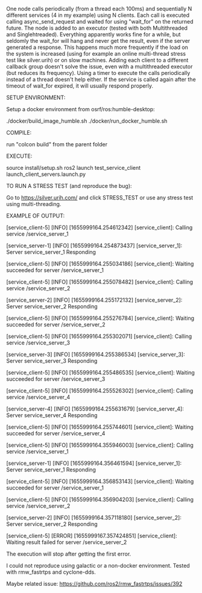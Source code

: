 One node calls periodically (from a thread each 100ms) and sequentially N different services (4 in my example) using N clients. Each call is executed calling async_send_request and waited for using "wait_for" on the returned future. The node is added to an executor (tested with both Multithreaded and Singlehtreaded). Everything apparently works fine for a while, but seldomly the wait_for will hang and never get the result, even if the server generated a response. This happens much more frequently if the load on the system is increased (using for example an online multi-thread stress test like silver.urih) or on slow machines. Adding each client to a different callback group doesn't solve the issue, even with a multithreaded executor (but reduces its frequency). Using a timer to execute the calls periodically instead of a thread doesn't help either. If the service is called again after the timeout of wait_for expired, it will usually respond properly.

SETUP ENVIRONMENT:

Setup a docker environment from osrf/ros:humble-desktop:

./docker/build_image_humble.sh
./docker/run_docker_humble.sh

COMPILE:

run "colcon build" from the parent folder

EXECUTE:

source install/setup.sh
ros2 launch test_service_client launch_client_servers.launch.py 

TO RUN A STRESS TEST (and reproduce the bug):

Go to https://silver.urih.com/ and click STRESS_TEST or use any stress test using multi-threading.

EXAMPLE OF OUTPUT:

[service_client-5] [INFO] [1655999164.254612342] [service_client]: Calling service /service_server_1

[service_server-1] [INFO] [1655999164.254873437] [service_server_1]: Server service_server_1 Responding

[service_client-5] [INFO] [1655999164.255034186] [service_client]: Waiting succeeded for server /service_server_1

[service_client-5] [INFO] [1655999164.255078482] [service_client]: Calling service /service_server_2

[service_server-2] [INFO] [1655999164.255172132] [service_server_2]: Server service_server_2 Responding

[service_client-5] [INFO] [1655999164.255276784] [service_client]: Waiting succeeded for server /service_server_2

[service_client-5] [INFO] [1655999164.255302071] [service_client]: Calling service /service_server_3

[service_server-3] [INFO] [1655999164.255386534] [service_server_3]: Server service_server_3 Responding

[service_client-5] [INFO] [1655999164.255486535] [service_client]: Waiting succeeded for server /service_server_3

[service_client-5] [INFO] [1655999164.255526302] [service_client]: Calling service /service_server_4

[service_server-4] [INFO] [1655999164.255631679] [service_server_4]: Server service_server_4 Responding

[service_client-5] [INFO] [1655999164.255744601] [service_client]: Waiting succeeded for server /service_server_4

[service_client-5] [INFO] [1655999164.355946003] [service_client]: Calling service /service_server_1

[service_server-1] [INFO] [1655999164.356461594] [service_server_1]: Server service_server_1 Responding

[service_client-5] [INFO] [1655999164.356853143] [service_client]: Waiting succeeded for server /service_server_1

[service_client-5] [INFO] [1655999164.356904203] [service_client]: Calling service /service_server_2

[service_server-2] [INFO] [1655999164.357118180] [service_server_2]: Server service_server_2 Responding

[service_client-5] [ERROR] [1655999167.357424851] [service_client]: Waiting result failed for server /service_server_2

The execution will stop after getting the first error.

I could not reproduce using galactic or a non-docker environment.
Tested with rmw_fastrtps and cyclone-dds.

Maybe related issue: https://github.com/ros2/rmw_fastrtps/issues/392
